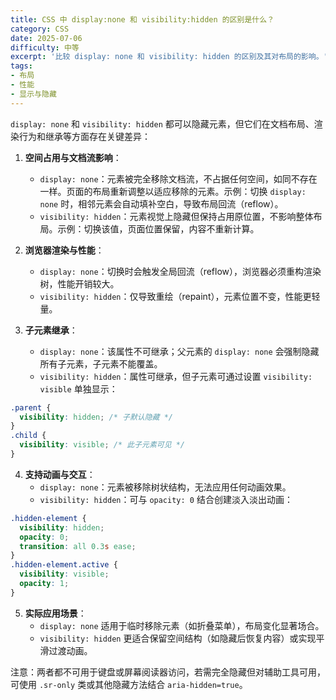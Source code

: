 ```yaml
---
title: CSS 中 display:none 和 visibility:hidden 的区别是什么？
category: CSS
date: 2025-07-06
difficulty: 中等
excerpt: '比较 display: none 和 visibility: hidden 的区别及其对布局的影响。'
tags:
- 布局
- 性能
- 显示与隐藏
---
```

`display: none` 和 `visibility: hidden` 都可以隐藏元素，但它们在文档布局、渲染行为和继承等方面存在关键差异：

1. **空间占用与文档流影响**：
   - `display: none`：元素被完全移除文档流，不占据任何空间，如同不存在一样。页面的布局重新调整以适应移除的元素。示例：切换 `display: none` 时，相邻元素会自动填补空白，导致布局回流（reflow）。
   - `visibility: hidden`：元素视觉上隐藏但保持占用原位置，不影响整体布局。示例：切换该值，页面位置保留，内容不重新计算。

2. **浏览器渲染与性能**：
   - `display: none`：切换时会触发全局回流（reflow），浏览器必须重构渲染树，性能开销较大。 
   - `visibility: hidden`：仅导致重绘（repaint），元素位置不变，性能更轻量。

3. **子元素继承**：
   - `display: none`：该属性不可继承；父元素的 `display: none` 会强制隐藏所有子元素，子元素不能覆盖。
   - `visibility: hidden`：属性可继承，但子元素可通过设置 `visibility: visible` 单独显示：
```css
.parent {
  visibility: hidden; /* 子默认隐藏 */
}
.child {
  visibility: visible; /* 此子元素可见 */
}
```

4. **支持动画与交互**：
   - `display: none`：元素被移除树状结构，无法应用任何动画效果。 
   - `visibility: hidden`：可与 `opacity: 0` 结合创建淡入淡出动画：
```css
.hidden-element {
  visibility: hidden;
  opacity: 0;
  transition: all 0.3s ease;
}
.hidden-element.active {
  visibility: visible;
  opacity: 1;
}
```

5. **实际应用场景**：
   - `display: none` 适用于临时移除元素（如折叠菜单），布局变化显著场合。
   - `visibility: hidden` 更适合保留空间结构（如隐藏后恢复内容）或实现平滑过渡动画。

注意：两者都不可用于键盘或屏幕阅读器访问，若需完全隐藏但对辅助工具可用，可使用 `.sr-only` 类或其他隐藏方法结合 `aria-hidden=true`。
